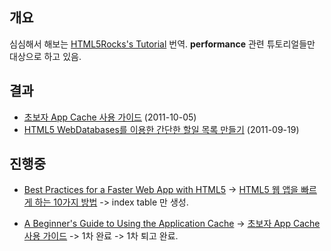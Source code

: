 ## 개요
심심해서 해보는 [HTML5Rocks's Tutorial](http://www.html5rocks.com/en/tutorials) 번역.
**performance** 관련 튜토리얼들만 대상으로 하고 있음. 

## 결과 
* [초보자 App Cache 사용 가이드](https://github.com/zziuni/HTML5Rocks_kr/tree/master/tutorials/appcache/beginner) (2011-10-05)
* [HTML5 WebDatabases를 이용한 간단한 할일 목록 만들기](https://github.com/zziuni/HTML5Rocks_kr/tree/master/tutorials/webdatabase/todo) (2011-09-19)


## 진행중
* [Best Practices for a Faster Web App with HTML5](http://www.html5rocks.com/en/tutorials/speed/quick/) -> [HTML5 웹 앱을 빠르게 하는 10가지 방법](http://www.html5rocks.com/en/tutorials/tutorials/speed/quick/) -> index table 만 생성.

* [A Beginner's Guide to Using the Application Cache](http://www.html5rocks.com/en/tutorials/appcache/beginner/)  -> [초보자 App Cache 사용 가이드](https://github.com/zziuni/HTML5Rocks_kr/tree/master/tutorials/appcache/beginner) -> 1차 완료 -> 1차 퇴고 완료.